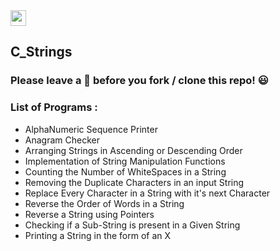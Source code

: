 <img src="https://img.shields.io/badge/C-000000?style=flat&logo=C&logoColor=white" height="25">


## C_Strings

### Please leave a 🌟 before you fork / clone this repo! 😃

### List of Programs :
* AlphaNumeric Sequence Printer
* Anagram Checker
* Arranging Strings in Ascending or Descending Order
* Implementation of String Manipulation Functions
* Counting the Number of WhiteSpaces in a String
* Removing the Duplicate Characters in an input String
* Replace Every Character in a String with it's next Character
* Reverse the Order of Words in a String
* Reverse a String using Pointers
* Checking if a Sub-String is present in a Given String
* Printing a String in the form of an X
